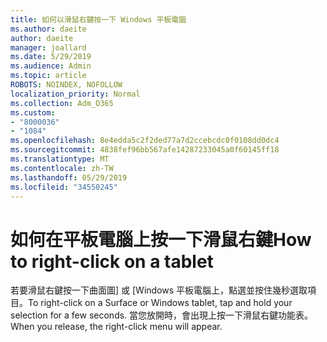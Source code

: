 ```yaml
---
title: 如何以滑鼠右鍵按一下 Windows 平板電腦
ms.author: daeite
author: daeite
manager: joallard
ms.date: 5/29/2019
ms.audience: Admin
ms.topic: article
ROBOTS: NOINDEX, NOFOLLOW
localization_priority: Normal
ms.collection: Adm_O365
ms.custom:
- "8000036"
- "1084"
ms.openlocfilehash: 8e4edda5c2f2ded77a7d2ccebcdc0f0108dd0dc4
ms.sourcegitcommit: 4838fef96bb567afe14287233045a0f60145ff18
ms.translationtype: MT
ms.contentlocale: zh-TW
ms.lasthandoff: 05/29/2019
ms.locfileid: "34550245"
---
```

# <a name="how-to-right-click-on-a-tablet"></a><span data-ttu-id="17388-102">如何在平板電腦上按一下滑鼠右鍵</span><span class="sxs-lookup"><span data-stu-id="17388-102">How to right-click on a tablet</span></span>

<span data-ttu-id="17388-103">若要滑鼠右鍵按一下曲面圖] 或 [Windows 平板電腦上，點選並按住幾秒選取項目。</span><span class="sxs-lookup"><span data-stu-id="17388-103">To right-click on a Surface or Windows tablet, tap and hold your selection for a few seconds.</span></span> <span data-ttu-id="17388-104">當您放開時，會出現上按一下滑鼠右鍵功能表。</span><span class="sxs-lookup"><span data-stu-id="17388-104">When you release, the right-click menu will appear.</span></span>
